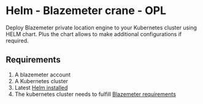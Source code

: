 
# Helm - Blazemeter crane - OPL

Deploy Blazemeter private location engine to your Kubernetes cluster using HELM chart. Plus the chart allows to make additional configurations if required. 

## Requirements
1. A blazemeter account
2. A Kubernetes cluster
3. Latest [Helm installed](https://helm.sh/docs/helm/helm_version/)
4. The kubernetes cluster needs to fulfill [Blazemeter requirements](https://guide.blazemeter.com/hc/en-us/articles/209186065-Private-Location-System-Requirements)
